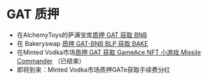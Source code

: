 # GAT 质押

- 在AlchemyToys的萨满宝库[质押 GAT 获取 BNB](https://alchemytoys.com/shamans-vault)
- 在 Bakeryswap [质押 GAT-BNB BLP 获取 BAKE](https://www.bakeryswap.org/#/bakery/BAKE/GAT-BNB%20BLP)
- 在Minted Vodka市场[质押 GAT 获取 GameAce NFT 小游戏 Missile Commander](https://minted.vodka/cocktails) （已结束）
- 即将到来：Minted Vodka市场质押GATe获取手续费分红
